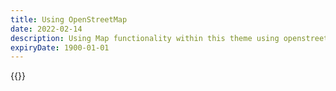 ```yaml
---
title: Using OpenStreetMap
date: 2022-02-14
description: Using Map functionality within this theme using openstreetmap
expiryDate: 1900-01-01
---
```


{{<openstreetmap mapName="demo-map_1" scale="14" coordX="-37.7989" coordY="145.0003">}}
